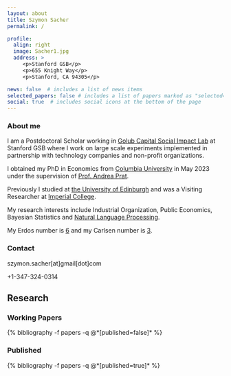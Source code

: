 ```yaml
---
layout: about
title: Szymon Sacher
permalink: /

profile: 
  align: right
  image: Sacher1.jpg
  address: >
     <p>Stanford GSB</p>
     <p>655 Knight Way</p>
     <p>Stanford, CA 94305</p>

news: false  # includes a list of news items
selected_papers: false # includes a list of papers marked as "selected={true}"
social: true  # includes social icons at the bottom of the page
---
```


### About me

I am a Postdoctoral	Scholar working in  [Golub Capital Social Impact Lab](https://www.gsb.stanford.edu/faculty-research/labs-initiatives/sil) at Stanford GSB where I work on large scale experiments implemented in partnership with technology companies and non-profit organizations.

I obtained my PhD in Economics from [Columbia University](https://econ.columbia.edu/) in May 2023 under the supervision of [Prof. Andrea Prat](https://econ.columbia.edu/econpeople/andrea-prat/).

Previously I studied at [the University of Edinburgh](https://www.ed.ac.uk/economics) and was a Visiting Researcher at [Imperial College](https://www.imperial.ac.uk/business-school/).      

My research interests include Industrial Organization, Public Economics, Bayesian Statistics and [Natural Language Processing](https://num.pyro.ai/en/stable/tutorials/tbip.html).

My Erdos number is [6](https://www.csauthors.net/distance/paul-erdos/szymon-sacher) and my Carlsen number is [3](https://freopen.org/@/FlaxJax). 
### Contact

szymon.sacher\[at\]gmail\[dot\]com

+1-347-324-0314

## Research
### Working Papers
<div class="publications">
{% bibliography -f papers -q @*[published=false]* %}
</div>

### Published
<div class="publications">
{% bibliography -f papers -q @*[published=true]* %}
</div>
